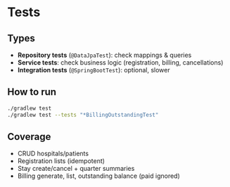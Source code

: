 # Tests

## Types
- **Repository tests** (`@DataJpaTest`): check mappings & queries
- **Service tests**: check business logic (registration, billing, cancellations)
- **Integration tests** (`@SpringBootTest`): optional, slower

## How to run
```bash
./gradlew test
./gradlew test --tests "*BillingOutstandingTest"
```

## Coverage
- CRUD hospitals/patients
- Registration lists (idempotent)
- Stay create/cancel + quarter summaries
- Billing generate, list, outstanding balance (paid ignored)
